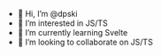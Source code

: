 - 👋 Hi, I’m @dpski
- 👀 I’m interested in JS/TS
- 🌱 I’m currently learning Svelte
- 💞️ I’m looking to collaborate on JS/TS

<!---
dpski/dpski is a ✨ special ✨ repository because its `README.md` (this file) appears on your GitHub profile.
You can click the Preview link to take a look at your changes.
--->
